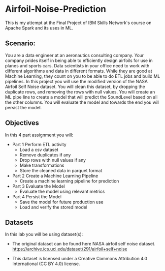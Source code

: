# Airfoil-Noise-Prediction
This is my attempt at the Final Project of IBM Skills Network's course on Apache Spark and its uses in ML.


## Scenario:

You are a data engineer at an aeronautics consulting company. Your company prides itself in being able to efficiently design airfoils for use in planes and sports cars. Data scientists in your office need to work with different algorithms and data in different formats. While they are good at Machine Learning, they count on you to be able to do ETL jobs and build ML pipelines. In this project you will use the modified version of the NASA Airfoil Self Noise dataset. You will clean this dataset, by dropping the duplicate rows, and removing the rows with null values. You will create an ML pipe line to create a model that will predict the SoundLevel based on all the other columns. You will evaluate the model and towards the end you will persist the model.

## Objectives

In this 4 part assignment you will:

- Part 1 Perform ETL activity
  - Load a csv dataset
  - Remove duplicates if any
  - Drop rows with null values if any
  - Make transformations
  - Store the cleaned data in parquet format
- Part 2 Create a  Machine Learning Pipeline
  - Create a machine learning pipeline for prediction
- Part 3 Evaluate the Model
  - Evaluate the model using relevant metrics
- Part 4 Persist the Model 
  - Save the model for future production use
  - Load and verify the stored model


## Datasets

In this lab you will be using dataset(s):

 - The original dataset can be found here NASA airfoil self noise dataset. https://archive.ics.uci.edu/dataset/291/airfoil+self+noise
 
 - This dataset is licensed under a Creative Commons Attribution 4.0 International (CC BY 4.0) license.

